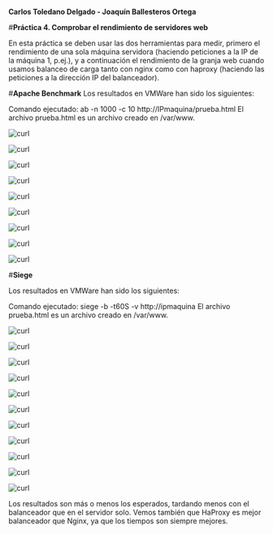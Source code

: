 **Carlos Toledano Delgado - Joaquín Ballesteros Ortega**


#**Práctica 4. Comprobar el rendimiento de servidores web**

En esta práctica se deben usar las dos herramientas para medir, primero el
rendimiento de una sola máquina servidora (haciendo peticiones a la IP de la máquina
1, p.ej.), y a continuación el rendimiento de la granja web cuando usamos balanceo de
carga tanto con nginx como con haproxy (haciendo las peticiones a la dirección IP del
balanceador). 

#**Apache Benchmark**
Los resultados en VMWare han sido los siguientes:

Comando ejecutado: ab -n 1000 -c 10 http://IPmaquina/prueba.html
El archivo prueba.html es un archivo creado en /var/www.

![curl](servidor1bench)


![curl](nginxbench)


![curl](HAproxybench)


![curl](https://github.com/carlillostole/Carlillostole-swap/blob/master/PRACTICA4/img/graficas%20benchmark/grafica1.jpg)


![curl](https://github.com/carlillostole/Carlillostole-swap/blob/master/PRACTICA4/img/graficas%20benchmark/grafica2.jpg)


![curl](https://github.com/carlillostole/Carlillostole-swap/blob/master/PRACTICA4/img/graficas%20benchmark/grafica3.jpg)


![curl](https://github.com/carlillostole/Carlillostole-swap/blob/master/PRACTICA4/img/graficas%20benchmark/grafica4.png)


![curl](https://github.com/carlillostole/Carlillostole-swap/blob/master/PRACTICA4/img/graficas%20benchmark/grafica5.png)


![curl](https://github.com/carlillostole/Carlillostole-swap/blob/master/PRACTICA4/img/graficas%20benchmark/grafica6.png)


#**Siege**

Los resultados en VMWare han sido los siguientes:

Comando ejecutado: siege  -b -t60S -v http://ipmaquina
El archivo prueba.html es un archivo creado en /var/www.

![curl](https://github.com/carlillostole/Carlillostole-swap/blob/master/PRACTICA4/img/tests%20siege/grafica1.png)


![curl](https://github.com/carlillostole/Carlillostole-swap/blob/master/PRACTICA4/img/tests%20siege/grafica2.png)


![curl](https://github.com/carlillostole/Carlillostole-swap/blob/master/PRACTICA4/img/tests%20siege/grafica3.png)


![curl](https://github.com/carlillostole/Carlillostole-swap/blob/master/PRACTICA4/img/graficas%20siege/grafica1.png)


![curl](https://github.com/carlillostole/Carlillostole-swap/blob/master/PRACTICA4/img/graficas%20siege/grafica2.png)


![curl](https://github.com/carlillostole/Carlillostole-swap/blob/master/PRACTICA4/img/graficas%20siege/grafica3.png)


![curl](https://github.com/carlillostole/Carlillostole-swap/blob/master/PRACTICA4/img/graficas%20siege/grafica4.png)


![curl](https://github.com/carlillostole/Carlillostole-swap/blob/master/PRACTICA4/img/graficas%20siege/grafica5.png)


![curl](https://github.com/carlillostole/Carlillostole-swap/blob/master/PRACTICA4/img/graficas%20siege/grafica6.png)


![curl](https://github.com/carlillostole/Carlillostole-swap/blob/master/PRACTICA4/img/graficas%20siege/grafica7.png)


![curl](https://github.com/carlillostole/Carlillostole-swap/blob/master/PRACTICA4/img/graficas%20siege/grafica8.png)

Los resultados son más o menos los esperados, tardando menos con el balanceador que en el servidor solo. Vemos también que HaProxy es mejor balanceador que Nginx, ya que los tiempos son siempre mejores.
